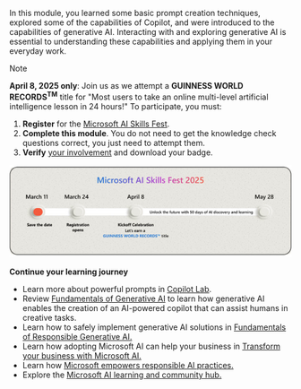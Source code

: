 In this module, you learned some basic prompt creation techniques, explored some of the capabilities of Copilot, and were introduced to the capabilities of generative AI. Interacting with and exploring generative AI is essential to understanding these capabilities and applying them in your everyday work.

> [!NOTE]
> **April 8, 2025 only**: Join us as we attempt a **GUINNESS WORLD RECORDS<sup>TM</sup>** title for "Most users to take an online multi-level artificial intelligence lesson in 24 hours!"
> To participate, you must:
> 1. **Register** for the [Microsoft AI Skills Fest](https://aka.ms/AISkillsFest?azure-portal=true).
> 2. **Complete this module**. You do not need to get the knowledge check questions correct, you just need to attempt them.
> 3. **Verify** [your involvement](https://aka.ms/AISkillsFest_TrainingAffirmation?azure-portal=true) and download your badge.
> 
> ![Screenshot of the Microsoft AI Skills Fest 2025 timeline.](../media/10-skillsfest.jpg)

**Continue your learning journey**

- Learn more about powerful prompts in [Copilot Lab](https://copilot.cloud.microsoft/prompts).
- Review [Fundamentals of Generative AI](/training/modules/fundamentals-generative-ai) to learn how generative AI enables the creation of an AI-powered copilot that can assist humans in creative tasks.
- Learn how to safely implement generative AI solutions in [Fundamentals of Responsible Generative AI.](/training/modules/responsible-generative-ai/)
- Learn how adopting Microsoft AI can help your business in [Transform your business with Microsoft AI.](/training/paths/transform-your-business-with-microsoft-ai/)
- Learn how [Microsoft empowers responsible AI practices.](https://www.microsoft.com/ai/responsible-ai)
- Explore the [Microsoft AI learning and community hub.](/ai/)